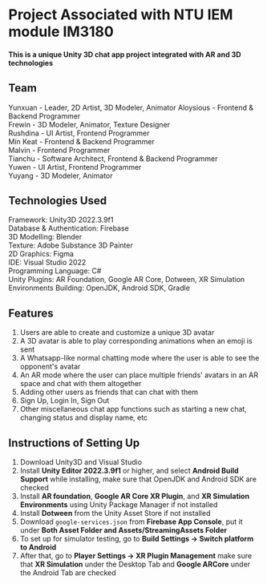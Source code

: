 # Project Associated with NTU IEM module IM3180  
  
#### This is a unique Unity 3D chat app project integrated with AR and 3D technologies  

## Team  
Yunxuan - Leader, 2D Artist, 3D Modeler, Animator
Aloysious - Frontend & Backend Programmer  
Frewin - 3D Modeler, Animator, Texture Designer  
Rushdina - UI Artist, Frontend Programmer  
Min Keat - Frontend & Backend Programmer  
Malvin - Frontend Programmer  
Tianchu - Software Architect, Frontend & Backend Programmer  
Yuwen - UI Artist, Frontend Programmer  
Yuyang - 3D Modeler, Animator  
  
## Technologies Used  
Framework: Unity3D 2022.3.9f1  
Database & Authentication: Firebase  
3D Modelling: Blender  
Texture: Adobe Substance 3D Painter  
2D Graphics: Figma  
IDE: Visual Studio 2022  
Programming Language: C#  
Unity Plugins: AR Foundation, Google AR Core, Dotween, XR Simulation Environments 
Building: OpenJDK, Android SDK, Gradle

## Features
1. Users are able to create and customize a unique 3D avatar  
2. A 3D avatar is able to play corresponding animations when an emoji is sent  
3. A Whatsapp-like normal chatting mode where the user is able to see the opponent's avatar  
4. An AR mode where the user can place multiple friends' avatars in an AR space and chat with them altogether  
5. Adding other users as friends that can chat with them  
6. Sign Up, Login In, Sign Out  
7. Other miscellaneous chat app functions such as starting a new chat, changing status and display name, etc  
  
## Instructions of Setting Up  
1. Download Unity3D and Visual Studio  
2. Install **Unity Editor 2022.3.9f1** or higher, and select **Android Build Support** while installing, make sure that OpenJDK and Android SDK are checked  
3. Install **AR foundation**, **Google AR Core XR Plugin**, and **XR Simulation Environments** using Unity Package Manager if not installed  
4. Install **Dotween** from the Unity Asset Store if not installed  
6. Download `google-services.json` from **Firebase App Console**, put it under **Both Asset Folder and Assets/StreamingAssets Folder**  
7. To set up for simulator testing, go to **Build Settings -> Switch platform to Android**  
8. After that, go to **Player Settings -> XR Plugin Management** make sure that **XR Simulation** under the Desktop Tab and **Google ARCore** under the Android Tab are checked  
   
